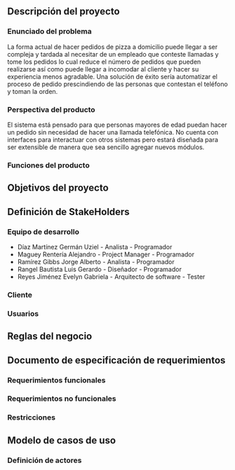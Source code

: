 ## Descripción del proyecto

### Enunciado del problema
La forma actual de hacer pedidos de pizza a domicilio puede llegar a ser compleja y tardada al necesitar de un empleado que conteste llamadas y tome los pedidos lo cual reduce el número de pedidos que pueden realizarse así como puede llegar a incomodar al cliente y hacer su experiencia menos agradable. Una solución de éxito sería automatizar el proceso de pedido prescindiendo de las personas que contestan el teléfono y toman la orden.
### Perspectiva del producto
El sistema está pensado para que personas mayores de edad puedan hacer un pedido sin necesidad de hacer una llamada telefónica. No cuenta con interfaces para interactuar con otros sistemas pero estará diseñada para ser extensible de manera que sea sencillo agregar nuevos módulos.
### Funciones del producto

## Objetivos del proyecto

## Definición de StakeHolders

### Equipo de desarrollo
* Díaz Martínez Germán Uziel - Analista - Programador
* Maguey Rentería Alejandro - Project Manager - Programador
* Ramírez Gibbs Jorge Alberto - Analista - Programador
* Rangel Bautista Luis Gerardo - Diseñador - Programador
* Reyes Jiménez Evelyn Gabriela - Arquitecto de software - Tester

### Cliente

### Usuarios

## Reglas del negocio

## Documento de especificación de requerimientos

### Requerimientos funcionales

### Requerimientos no funcionales

### Restricciones

## Modelo de casos de uso

### Definición de actores
